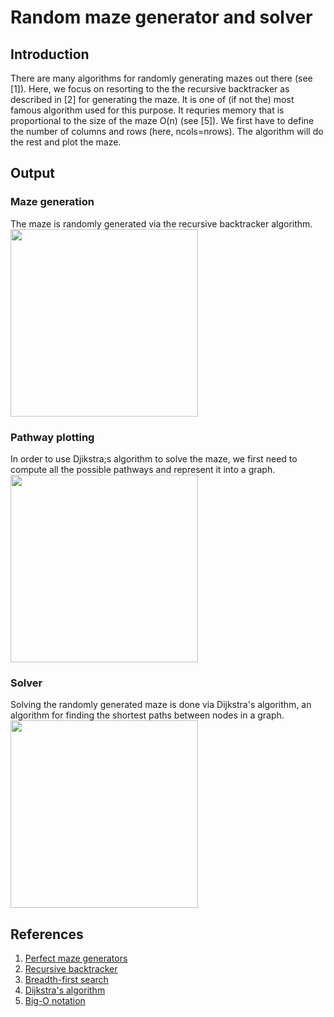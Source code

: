 # **Random maze generator and solver**

## Introduction

There are many algorithms for randomly generating mazes out there (see [1]). Here, we focus on resorting to the the recursive backtracker as described in [2] for generating the maze. It is one of (if not the) most famous algorithm used for this purpose. It requries memory that is proportional to the size of the maze O(n) (see [5]). We first have to define the number of columns and rows (here, ncols=nrows). The algorithm will do the rest and plot the maze.

## Output
### Maze generation

The maze is randomly generated via the recursive backtracker algorithm. <br/>
<img src="https://github.com/AlexandreCirilo/maze-generator/blob/master/images/maze.gif" width="300" height="300">

### Pathway plotting

In order to use Djikstra;s algorithm to solve the maze, we first need to compute all the possible pathways and represent it into a graph. <br/>
<img src="https://github.com/AlexandreCirilo/maze-generator/blob/master/images/maze_2.png" width="300" height="300">

### Solver

Solving the randomly generated maze is done via Dijkstra's algorithm, an algorithm for finding the shortest paths between nodes in a graph. <br/>
<img src="https://github.com/AlexandreCirilo/maze-generator/blob/master/images/maze_3.png" width="300" height="300">

## References

1. [Perfect maze generators](http://people.cs.ksu.edu/~ashley78/wiki.ashleycoleman.me/index.php/Perfect_Maze_Generators.html)
1. [Recursive backtracker](http://people.cs.ksu.edu/~ashley78/wiki.ashleycoleman.me/index.php/Recursive_Backtracker.html)
1. [Breadth-first search](https://courses.cs.washington.edu/courses/cse326/03su/homework/hw3/bfs.html)
1. [Dijkstra's algorithm](https://en.wikipedia.org/wiki/Dijkstra%27s_algorithm#Pseudocode)
1. [Big-O notation](http://bigocheatsheet.com/)
